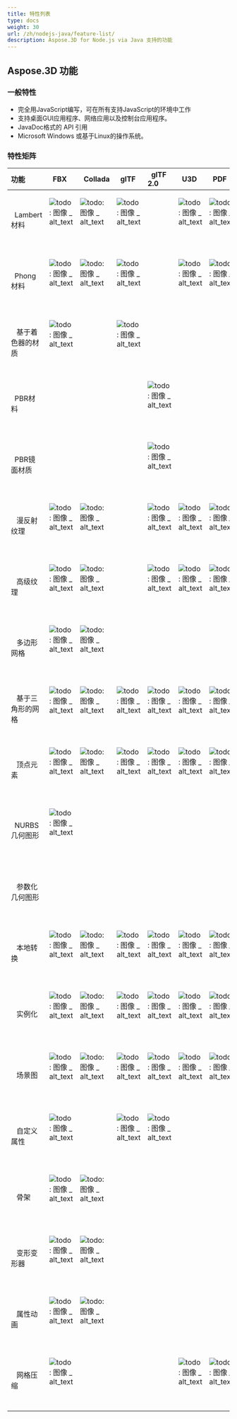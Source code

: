 ```yaml
---
title: 特性列表
type: docs
weight: 30
url: /zh/nodejs-java/feature-list/
description: Aspose.3D for Node.js via Java 支持的功能
---
```

##  **Aspose.3D 功能**
###  **一般特性**
- 完全用JavaScript编写，可在所有支持JavaScript的环境中工作
- 支持桌面GUI应用程序、网络应用以及控制台应用程序。
- JavaDoc格式的 API 引用
- Microsoft Windows 或基于Linux的操作系统。
###  **特性矩阵**

|**功能** |` `FBX|` `Collada|` `glTF|` `glTF 2.0|` `U3D|` `PDF|` `STL|` `OBJ|` `PLY|` `3DS|` `ASE|` `X|` `3MF|` `RVM|` `Draco|
| :- | :- | :- | :- | :- | :- | :- | :- | :- | :- | :- | :- | :- | :- | :- | :- |
|` `Lambert材料|<p>![todo: 图像 _ alt_text](accept.png)</p><p> </p>|<p>![todo: 图像 _ alt_text](accept.png)</p><p> </p>|<p>![todo: 图像 _ alt_text](accept.png)</p><p> </p>| |<p>![todo: 图像 _ alt_text](accept.png)</p><p> </p>|<p>![todo: 图像 _ alt_text](accept.png)</p><p> </p>| |<p>![todo: 图像 _ alt_text](accept.png)</p><p> </p>| |<p>![todo: 图像 _ alt_text](accept.png)</p><p> </p>|<p>![todo: 图像 _ alt_text](accept.png)</p><p> </p>|<p>![todo: 图像 _ alt_text](accept.png)</p><p> </p>| | | |
|` `Phong材料|<p>![todo: 图像 _ alt_text](accept.png)</p><p> </p>|<p>![todo: 图像 _ alt_text](accept.png)</p><p> </p>|<p>![todo: 图像 _ alt_text](accept.png)</p><p> </p>| |<p>![todo: 图像 _ alt_text](accept.png)</p><p> </p>|<p>![todo: 图像 _ alt_text](accept.png)</p><p> </p>| |<p>![todo: 图像 _ alt_text](accept.png)</p><p> </p>| | |<p>![todo: 图像 _ alt_text](accept.png)</p><p> </p>|<p>![todo: 图像 _ alt_text](accept.png)</p><p> </p>| | | |
|` ` 基于着色器的材质|<p>![todo: 图像 _ alt_text](accept.png)</p><p> </p>| |<p>![todo: 图像 _ alt_text](accept.png)</p><p> </p>| | | | | | | | | | | | |
|` `PBR材料| | | |<p>![todo: 图像 _ alt_text](accept.png)</p><p> </p>| | | | | | | | | | | |
|` `PBR镜面材质| | | |<p>![todo: 图像 _ alt_text](accept.png)</p><p> </p>| | | | | | | | | | | |
|` ` 漫反射纹理|<p>![todo: 图像 _ alt_text](accept.png)</p><p> </p>|<p>![todo: 图像 _ alt_text](accept.png)</p><p> </p>| |<p>![todo: 图像 _ alt_text](accept.png)</p><p> </p>|<p>![todo: 图像 _ alt_text](accept.png)</p><p> </p>|<p>![todo: 图像 _ alt_text](accept.png)</p><p> </p>| |<p>![todo: 图像 _ alt_text](accept.png)</p><p> </p>| |<p>![todo: 图像 _ alt_text](accept.png)</p><p> </p>|<p>![todo: 图像 _ alt_text](accept.png)</p><p> </p>|<p>![todo: 图像 _ alt_text](accept.png)</p><p> </p>|<p>![todo: 图像 _ alt_text](accept.png)</p><p> </p>| | |
|` ` 高级纹理|<p>![todo: 图像 _ alt_text](accept.png)</p><p> </p>|<p>![todo: 图像 _ alt_text](accept.png)</p><p> </p>| |<p>![todo: 图像 _ alt_text](accept.png)</p><p> </p>|<p>![todo: 图像 _ alt_text](accept.png)</p><p> </p>|<p>![todo: 图像 _ alt_text](accept.png)</p><p> </p>| |<p>![todo: 图像 _ alt_text](accept.png)</p><p> </p>| | | | | | | |
|` ` 多边形网格|<p>![todo: 图像 _ alt_text](accept.png)</p><p> </p>|<p>![todo: 图像 _ alt_text](accept.png)</p><p> </p>| | | | | |<p>![todo: 图像 _ alt_text](accept.png)</p><p> </p>| | | | | |<p>![todo: 图像 _ alt_text](accept.png)</p><p> </p>| |
|` ` 基于三角形的网格|<p>![todo: 图像 _ alt_text](accept.png)</p><p> </p>|<p>![todo: 图像 _ alt_text](accept.png)</p><p> </p>|<p>![todo: 图像 _ alt_text](accept.png)</p><p> </p>|<p>![todo: 图像 _ alt_text](accept.png)</p><p> </p>|<p>![todo: 图像 _ alt_text](accept.png)</p><p> </p>|<p>![todo: 图像 _ alt_text](accept.png)</p><p> </p>|<p>![todo: 图像 _ alt_text](accept.png)</p><p> </p>|<p>![todo: 图像 _ alt_text](accept.png)</p><p> </p>|<p>![todo: 图像 _ alt_text](accept.png)</p><p> </p>|<p>![todo: 图像 _ alt_text](accept.png)</p><p> </p>|<p>![todo: 图像 _ alt_text](accept.png)</p><p> </p>|<p>![todo: 图像 _ alt_text](accept.png)</p><p> </p>|<p>![todo: 图像 _ alt_text](accept.png)</p><p> </p>|<p>![todo: 图像 _ alt_text](accept.png)</p><p> </p>|<p>![todo: 图像 _ alt_text](accept.png)</p><p> </p>|
|` ` 顶点元素|<p>![todo: 图像 _ alt_text](accept.png)</p><p> </p>|<p>![todo: 图像 _ alt_text](accept.png)</p><p> </p>|<p>![todo: 图像 _ alt_text](accept.png)</p><p> </p>|<p>![todo: 图像 _ alt_text](accept.png)</p><p> </p>|<p>![todo: 图像 _ alt_text](accept.png)</p><p> </p>|<p>![todo: 图像 _ alt_text](accept.png)</p><p> </p>| |<p>![todo: 图像 _ alt_text](accept.png)</p><p> </p>|<p>![todo: 图像 _ alt_text](accept.png)</p><p> </p>|<p>![todo: 图像 _ alt_text](accept.png)</p><p> </p>|<p>![todo: 图像 _ alt_text](accept.png)</p><p> </p>|<p>![todo: 图像 _ alt_text](accept.png)</p><p> </p>| | |<p>![todo: 图像 _ alt_text](accept.png)</p><p> </p>|
|` `NURBS几何图形|<p>![todo: 图像 _ alt_text](accept.png)</p><p> </p>| | | | | | | | | | | | | | |
|` ` 参数化几何图形| | | | | | | | | | | | | |<p>![todo: 图像 _ alt_text](accept.png)</p><p> </p>| |
|` ` 本地转换|<p>![todo: 图像 _ alt_text](accept.png)</p><p> </p>|<p>![todo: 图像 _ alt_text](accept.png)</p><p> </p>|<p>![todo: 图像 _ alt_text](accept.png)</p><p> </p>|<p>![todo: 图像 _ alt_text](accept.png)</p><p> </p>|<p>![todo: 图像 _ alt_text](accept.png)</p><p> </p>|<p>![todo: 图像 _ alt_text](accept.png)</p><p> </p>| | | |<p>![todo: 图像 _ alt_text](accept.png)</p><p> </p>|<p>![todo: 图像 _ alt_text](accept.png)</p><p> </p>|<p>![todo: 图像 _ alt_text](accept.png)</p><p> </p>| |<p>![todo: 图像 _ alt_text](accept.png)</p><p> </p>| |
|` ` 实例化|<p>![todo: 图像 _ alt_text](accept.png)</p><p> </p>|<p>![todo: 图像 _ alt_text](accept.png)</p><p> </p>|<p>![todo: 图像 _ alt_text](accept.png)</p><p> </p>|<p>![todo: 图像 _ alt_text](accept.png)</p><p> </p>|<p>![todo: 图像 _ alt_text](accept.png)</p><p> </p>|<p>![todo: 图像 _ alt_text](accept.png)</p><p> </p>| | | | | | | | | |
|` ` 场景图|<p>![todo: 图像 _ alt_text](accept.png)</p><p> </p>|<p>![todo: 图像 _ alt_text](accept.png)</p><p> </p>|<p>![todo: 图像 _ alt_text](accept.png)</p><p> </p>|<p>![todo: 图像 _ alt_text](accept.png)</p><p> </p>|<p>![todo: 图像 _ alt_text](accept.png)</p><p> </p>|<p>![todo: 图像 _ alt_text](accept.png)</p><p> </p>| | | |<p>![todo: 图像 _ alt_text](accept.png)</p><p> </p>| |<p>![todo: 图像 _ alt_text](accept.png)</p><p> </p>| |<p>![todo: 图像 _ alt_text](accept.png)</p><p> </p>| |
|` ` 自定义属性|<p>![todo: 图像 _ alt_text](accept.png)</p><p> </p>| |<p>![todo: 图像 _ alt_text](accept.png)</p><p> </p>|<p>![todo: 图像 _ alt_text](accept.png)</p><p> </p>| | | | | | | | | | | |
|` ` 骨架|<p>![todo: 图像 _ alt_text](accept.png)</p><p> </p>|<p>![todo: 图像 _ alt_text](accept.png)</p><p> </p>| | | | | | | | | | | | | |
|` ` 变形变形器|<p>![todo: 图像 _ alt_text](accept.png)</p><p> </p>|<p>![todo: 图像 _ alt_text](accept.png)</p><p> </p>| | | | | | | | | | | | | |
|` ` 属性动画|<p>![todo: 图像 _ alt_text](accept.png)</p><p> </p>|<p>![todo: 图像 _ alt_text](accept.png)</p><p> </p>| | | | | | | | | | | | | |
|` ` 网格压缩|<p>![todo: 图像 _ alt_text](accept.png)</p><p> </p>| | | |<p>![todo: 图像 _ alt_text](accept.png)</p><p> </p>|<p>![todo: 图像 _ alt_text](accept.png)</p><p> </p>| | | | | | |<p>![todo: 图像 _ alt_text](accept.png)</p><p> </p>| |<p>![todo: 图像 _ alt_text](accept.png)</p><p> </p>|

